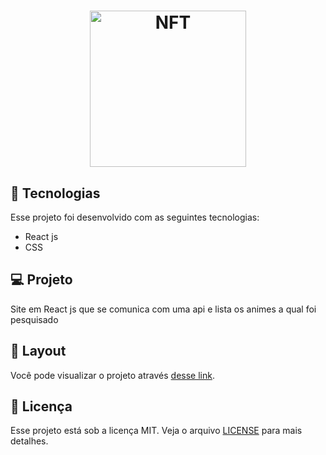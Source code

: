 <h1 align="center">
  <img alt="NFT" title="NFT" src="https://animeiroiro.com.br/wp-content/uploads/2022/01/2022-logo-200px.webp" width="250px" />
</h1>


## 🚀 Tecnologias

Esse projeto foi desenvolvido com as seguintes tecnologias:

- React js
- CSS



## 💻 Projeto

Site em React js que se comunica com uma api e lista os animes a qual foi pesquisado
## 🔖 Layout

Você pode visualizar o projeto através [desse link]().

## :memo: Licença

Esse projeto está sob a licença MIT. Veja o arquivo [LICENSE](LICENSE.md) para mais detalhes.
